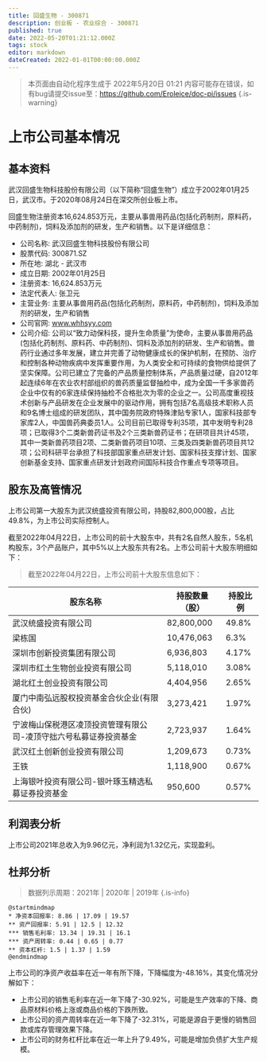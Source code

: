```yaml
---
title: 回盛生物 - 300871
description: 创业板 - 农业综合 - 300871
published: true
date: 2022-05-20T01:21:12.000Z
tags: stock
editor: markdown
dateCreated: 2022-01-01T00:00:00.000Z
---
```


> 本页面由自动化程序生成于 2022年5月20日 01:21
> 内容可能存在错误，如有bug请提交issue至：https://github.com/Eroleice/doc-pi/issues
{.is-warning}

# 上市公司基本情况

## 基本资料

武汉回盛生物科技股份有限公司（以下简称“回盛生物”）成立于2002年01月25日，武汉市。于2020年08月24日在深交所创业板上市。

回盛生物注册资本16,624.853万元，主要从事兽用药品(包括化药制剂，原料药，中药制剂)，饲料及添加剂的研发，生产和销售。以下是详细信息：

- 公司名称: 武汉回盛生物科技股份有限公司
- 股票代码: 300871.SZ
- 所在地: 湖北 - 武汉市
- 成立日期: 2002年01月25日
- 注册资本: 16,624.853万元
- 法定代表人: 张卫元
- 主营业务: 主要从事兽用药品(包括化药制剂，原料药，中药制剂)，饲料及添加剂的研发，生产和销售
- 公司官网: www.whhsyy.com
- 公司介绍: 公司以“致力动保科技，提升生命质量”为使命，主要从事兽用药品(包括化药制剂、原料药、中药制剂)、饲料及添加剂的研发、生产和销售。兽药行业通过多年发展，建立并完善了动物健康成长的保护机制，在预防、治疗和控制各种动物疾病中发挥重要作用，为人类安全和可持续的食物供给提供了坚实保障。公司已建立了完备的产品质量控制体系，产品质量过硬，自2012年起连续6年在农业农村部组织的兽药质量监督抽检中，成为全国一千多家兽药企业中仅有的6家连续保持抽检不合格批次为零的企业之一。公司高度重视技术创新与产品研发在企业发展中的驱动作用，拥有包括7名高级技术职称人员和9名博士组成的研发团队，其中国务院政府特殊津贴专家1人，国家科技部专家库2人，中国兽药典委员1人。公司目前已取得专利35项，其中发明专利28项；已取得3个二类新兽药证书及2个三类新兽药证书；在研项目共计45项，其中一类新兽药项目2项、二类新兽药项目10项、三类及四类新兽药项目共12项；公司科研平台承担了科技部国家重点研发计划、国家科技支撑计划、国家创新基金支持、国家重点研发计划政府间国际科技合作重点专项等项目。


## 股东及高管情况

上市公司第一大股东为武汉统盛投资有限公司，持股82,800,000股，占比49.8%，为上市公司实际控制人。

截至2022年04月22日，上市公司的前十大股东中，共有2名自然人股东，5名机构股东，3个产品账户，其中5%以上大股东共有2名。上市公司前十大股东明细如下：

> 截至2022年04月22日，上市公司前十大股东信息如下：

| 股东名称 | 持股数量（股） | 持股比例 |
| --- | --- | --- |
| 武汉统盛投资有限公司 | 82,800,000 | 49.8% |
| 梁栋国 | 10,476,063 | 6.3% |
| 深圳市创新投资集团有限公司 | 6,936,803 | 4.17% |
| 深圳市红土生物创业投资有限公司 | 5,118,010 | 3.08% |
| 湖北红土创业投资有限公司 | 4,404,956 | 2.65% |
| 厦门中南弘远股权投资基金合伙企业(有限合伙) | 3,273,421 | 1.97% |
| 宁波梅山保税港区凌顶投资管理有限公司-凌顶守拙六号私募证券投资基金 | 2,723,937 | 1.64% |
| 武汉红土创新创业投资有限公司 | 1,209,673 | 0.73% |
| 王铁 | 1,118,900 | 0.67% |
| 上海银叶投资有限公司-银叶琢玉精选私募证券投资基金 | 950,600 | 0.57% |




## 利润表分析

上市公司2021年总收入为9.96亿元，净利润为1.32亿元，实现盈利。

## 杜邦分析

> 数据列示周期：2021年 | 2020年 | 2019年
{.is-info}

```plantuml
@startmindmap
* 净资本回报率: 8.86 | 17.09 | 19.57
** 资产回报率: 5.91 | 12.5 | 12.32
*** 销售毛利率: 13.34 | 19.31 | 16.1
*** 资产周转率: 0.44 | 0.65 | 0.77
** 资本杠杆: 1.5 | 1.37 | 1.59
@endmindmap
```

上市公司的净资产收益率在近一年有所下降，下降幅度为-48.16%，其变化情况分解如下：
- 上市公司的销售毛利率在近一年下降了-30.92%，可能是生产效率的下降、商品原材料价格上涨或商品价格的下跌所致。
- 上市公司的资产周转率在近一年下降了-32.31%，可能是源自于更慢的销售回款或库存管理效果下降。
- 上市公司的财务杠杆比率在近一年上升了9.49%，可能是增加负债扩大生产规模。

